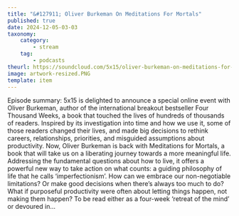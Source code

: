```yaml
---
title: "&#127911; Oliver Burkeman On Meditations For Mortals"
published: true
date: 2024-12-05-03-03
taxonomy:
    category:
        - stream
    tag:
        - podcasts
theurl: https://soundcloud.com/5x15/oliver-burkeman-on-meditations-for-mortals
image: artwork-resized.PNG
template: item
---
```


Episode summary: 5x15 is delighted to announce a special online event with Oliver Burkeman, author of the international breakout bestseller Four Thousand Weeks, a book that touched the lives of hundreds of thousands of readers. Inspired by its investigation into time and how we use it, some of those readers changed their lives, and made big decisions to rethink careers, relationships, priorities, and misguided assumptions about productivity. Now, Oliver Burkeman is back with Meditations for Mortals, a book that will take us on a liberating journey towards a more meaningful life. Addressing the fundamental questions about how to live, it offers a powerful new way to take action on what counts: a guiding philosophy of life that he calls &lsquo;imperfectionism&rsquo;. How can we embrace our non-negotiable limitations? Or make good decisions when there&rsquo;s always too much to do? What if purposeful productivity were often about letting things happen, not making them happen? To be read either as a four-week &lsquo;retreat of the mind&rsquo; or devoured in&hellip;

